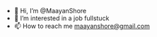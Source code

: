 - 👋 Hi, I’m @MaayanShore
- 👀 I’m interested in a job fullstuck
- 📫 How to reach me maayanshore@gmail.com

<!---
MaayanShore/MaayanShore is a ✨ special ✨ repository because its `README.md` (this file) appears on your GitHub profile.
You can click the Preview link to take a look at your changes.
--->
